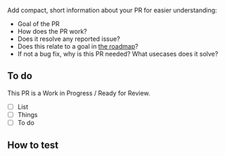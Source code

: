 Add compact, short information about your PR for easier understanding:

- Goal of the PR
- How does the PR work?
- Does it resolve any reported issue?
- Does this relate to a goal in [the roadmap](https://github.com/luanti-org/luanti/blob/master/doc/direction.md)?
- If not a bug fix, why is this PR needed? What usecases does it solve?

## To do

This PR is a Work in Progress / Ready for Review.
<!-- ^ delete one -->

- [ ] List
- [ ] Things
- [ ] To do

## How to test

<!-- Example code or instructions -->

